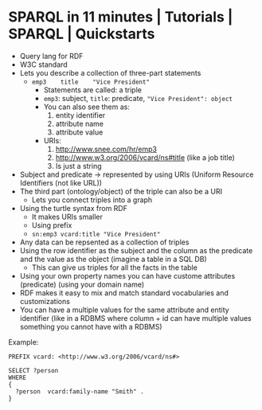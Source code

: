# SPARQL in 11 minutes | Tutorials | SPARQL | Quickstarts

- Query lang for RDF
- W3C standard
- Lets you describe a collection of three-part statements
    - `emp3    title    "Vice President"`
        - Statements are called: a triple
        - `emp3`: subject, `title`: predicate, `"Vice President": object`
        - You can also see them as: 
            1. entity identifier
            2. attribute name
            3. attribute value
        - URIs: 
            1. http://www.snee.com/hr/emp3
            2. http://www.w3.org/2006/vcard/ns#title (like a job title)
            3. Is just a string
- Subject and predicate -> represented by using URIs (Uniform Resource Identifiers (not like URL))
- The third part (ontology/object) of the triple can also be a URI
    - Lets you connect triples into a graph
- Using the turtle syntax from RDF
    - It makes URIs smaller
    - Using prefix
    - `sn:emp3 vcard:title "Vice President"`
- Any data can be repsented as a collection of triples
- Using the row identifier as the subject and the column as the predicate and the value as the object (imagine a table in a SQL DB)
    - This can give us triples for all the facts in the table
- Using your own property names you can have custome attributes (predicate) (using your domain name)
- RDF makes it easy to mix and match standard vocabularies and customizations
- You can have a multiple values for the same attribute and entity identifier (like in a RDBMS where column + id can have multiple values something you cannot have with a RDBMS)

Example: 
```sparql
PREFIX vcard: <http://www.w3.org/2006/vcard/ns#>

SELECT ?person
WHERE
{
  ?person  vcard:family-name "Smith" .
}
```
